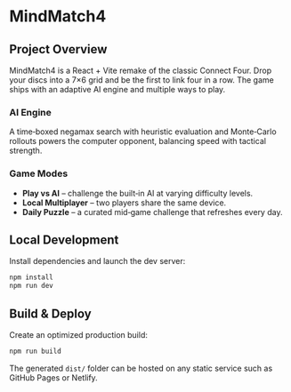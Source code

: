 # MindMatch4

## Project Overview
MindMatch4 is a React + Vite remake of the classic Connect Four. Drop your discs into a 7×6 grid and be the first to link four in a row. The game ships with an adaptive AI engine and multiple ways to play.

### AI Engine
A time‑boxed negamax search with heuristic evaluation and Monte‑Carlo rollouts powers the computer opponent, balancing speed with tactical strength.

### Game Modes
- **Play vs AI** – challenge the built‑in AI at varying difficulty levels.
- **Local Multiplayer** – two players share the same device.
- **Daily Puzzle** – a curated mid‑game challenge that refreshes every day.

## Local Development
Install dependencies and launch the dev server:

```bash
npm install
npm run dev
```

## Build & Deploy
Create an optimized production build:

```bash
npm run build
```

The generated `dist/` folder can be hosted on any static service such as GitHub Pages or Netlify.
